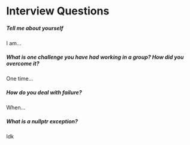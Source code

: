 # Interview Questions

##### Tell me about yourself

I am...

##### What is one challenge you have had working in a group? How did you overcome it?
One time...

##### How do you deal with failure?
When...

##### What is a nullptr exception?
Idk
